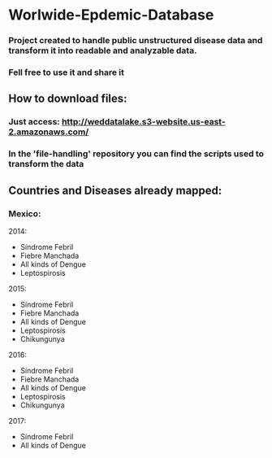 # Worlwide-Epdemic-Database

### Project created to handle public unstructured disease data and transform it into readable and analyzable data.

### Fell free to use it and share it

## How to download files:

### Just access: http://weddatalake.s3-website.us-east-2.amazonaws.com/

### In the 'file-handling' repository you can find the scripts used to transform the data

## Countries and Diseases already mapped:

### Mexico:

2014:
  - Síndrome Febril
  - Fiebre Manchada
  - All kinds of Dengue
  - Leptospirosis

2015:
  - Síndrome Febril
  - Fiebre Manchada
  - All kinds of Dengue
  - Leptospirosis
  - Chikungunya

2016:
  - Síndrome Febril
  - Fiebre Manchada
  - All kinds of Dengue
  - Leptospirosis
  - Chikungunya

2017:
  - Síndrome Febril
  - All kinds of Dengue





<!--

**Here are some ideas to get you started:**

🙋‍♀️ A short introduction - what is your organization all about?
🌈 Contribution guidelines - how can the community get involved?
👩‍💻 Useful resources - where can the community find your docs? Is there anything else the community should know?
🍿 Fun facts - what does your team eat for breakfast?
🧙 Remember, you can do mighty things with the power of [Markdown](https://docs.github.com/github/writing-on-github/getting-started-with-writing-and-formatting-on-github/basic-writing-and-formatting-syntax)
-->
